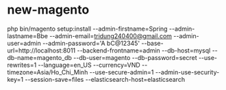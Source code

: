 # new-magento
php bin/magento setup:install --admin-firstname=Spring --admin-lastname=Bbe --admin-email=tridung240400@gmail.com --admin-user=admin --admin-password='A
bC@12345' --base-url=http://localhost:8011 --backend-frontname=admin --db-host=mysql --db-name=magento_db --db-user=magento --db-password=secret --use-rewrites=1 --language=en_US --currency=VND --timezone=Asia/Ho_Chi_Minh --use-secure-admin=1 --admin-use-security-key=1 --session-save=files --elasticsearch-host=elasticsearch
